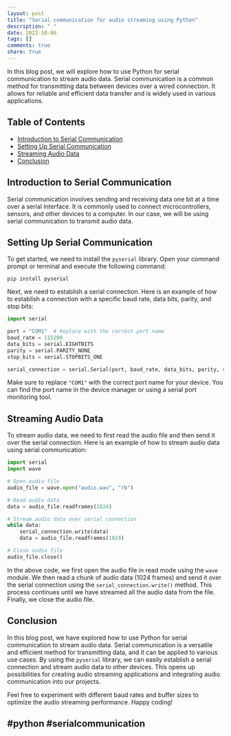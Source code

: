 ```yaml
---
layout: post
title: "Serial communication for audio streaming using Python"
description: " "
date: 2023-10-06
tags: []
comments: true
share: true
---
```


In this blog post, we will explore how to use Python for serial communication to stream audio data. Serial communication is a common method for transmitting data between devices over a wired connection. It allows for reliable and efficient data transfer and is widely used in various applications.

## Table of Contents ##

- [Introduction to Serial Communication](#introduction-to-serial-communication)
- [Setting Up Serial Communication](#setting-up-serial-communication)
- [Streaming Audio Data](#streaming-audio-data)
- [Conclusion](#conclusion)

## Introduction to Serial Communication ##

Serial communication involves sending and receiving data one bit at a time over a serial interface. It is commonly used to connect microcontrollers, sensors, and other devices to a computer. In our case, we will be using serial communication to transmit audio data.

## Setting Up Serial Communication ##

To get started, we need to install the `pyserial` library. Open your command prompt or terminal and execute the following command:

```
pip install pyserial
```

Next, we need to establish a serial connection. Here is an example of how to establish a connection with a specific baud rate, data bits, parity, and stop bits:

```python
import serial

port = "COM1"  # Replace with the correct port name
baud_rate = 115200
data_bits = serial.EIGHTBITS
parity = serial.PARITY_NONE
stop_bits = serial.STOPBITS_ONE

serial_connection = serial.Serial(port, baud_rate, data_bits, parity, stop_bits)
```

Make sure to replace `"COM1"` with the correct port name for your device. You can find the port name in the device manager or using a serial port monitoring tool.

## Streaming Audio Data ##

To stream audio data, we need to first read the audio file and then send it over the serial connection. Here is an example of how to stream audio data using serial communication:

```python
import serial
import wave

# Open audio file
audio_file = wave.open("audio.wav", "rb")

# Read audio data
data = audio_file.readframes(1024)

# Stream audio data over serial connection
while data:
    serial_connection.write(data)
    data = audio_file.readframes(1024)

# Close audio file
audio_file.close()
```

In the above code, we first open the audio file in read mode using the `wave` module. We then read a chunk of audio data (1024 frames) and send it over the serial connection using the `serial_connection.write()` method. This process continues until we have streamed all the audio data from the file. Finally, we close the audio file.

## Conclusion ##

In this blog post, we have explored how to use Python for serial communication to stream audio data. Serial communication is a versatile and efficient method for transmitting data, and it can be applied to various use cases. By using the `pyserial` library, we can easily establish a serial connection and stream audio data to other devices. This opens up possibilities for creating audio streaming applications and integrating audio communication into our projects.

Feel free to experiment with different baud rates and buffer sizes to optimize the audio streaming performance. Happy coding!

## **#python #serialcommunication** ##
